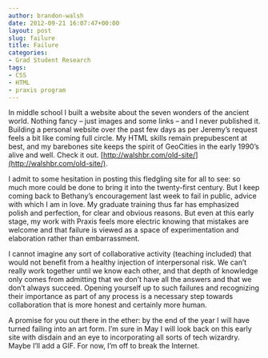 ```yaml
---
author: brandon-walsh
date: 2012-09-21 16:07:47+00:00
layout: post
slug: failure
title: Failure
categories:
- Grad Student Research
tags:
- CSS
- HTML
- praxis program
---
```


In middle school I built a website about the seven wonders of the ancient world. Nothing fancy – just images and some links – and I never published it. Building a personal website over the past few days as per Jeremy’s request feels a bit like coming full circle. My HTML skills remain prepubescent at best, and my barebones site keeps the spirit of GeoCities in the early 1990’s alive and well. Check it out. [http://walshbr.com/old-site/](http://walshbr.com/old-site/).

I admit to some hesitation in posting this fledgling site for all to see: so much more could be done to bring it into the twenty-first century. But I keep coming back to Bethany’s encouragement last week to fail in public, advice with which I am in love. My graduate training thus far has emphasized polish and perfection, for clear and obvious reasons. But even at this early stage, my work with Praxis feels more electric knowing that mistakes are welcome and that failure is viewed as a space of experimentation and elaboration rather than embarrassment.

I cannot imagine any sort of collaborative activity (teaching included) that would not benefit from a healthy injection of interpersonal risk. We can’t really work together until we know each other, and that depth of knowledge only comes from admitting that we don’t have all the answers and that we don’t always succeed. Opening yourself up to such failures and recognizing their importance as part of any process is a necessary step towards collaboration that is more honest and certainly more human.

A promise for you out there in the ether: by the end of the year I will have turned failing into an art form. I’m sure in May I will look back on this early site with disdain and an eye to incorporating all sorts of tech wizardry. Maybe I’ll add a GIF. For now, I’m off to break the Internet.
